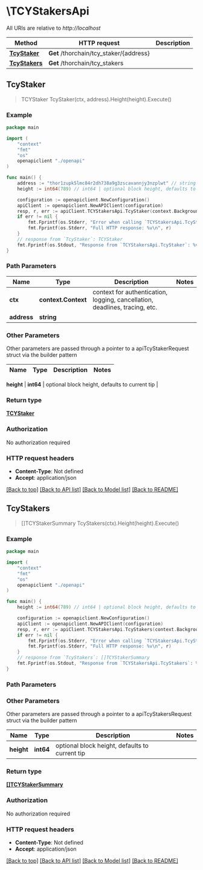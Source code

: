 # \TCYStakersApi

All URIs are relative to *http://localhost*

Method | HTTP request | Description
------------- | ------------- | -------------
[**TcyStaker**](TCYStakersApi.md#TcyStaker) | **Get** /thorchain/tcy_staker/{address} | 
[**TcyStakers**](TCYStakersApi.md#TcyStakers) | **Get** /thorchain/tcy_stakers | 



## TcyStaker

> TCYStaker TcyStaker(ctx, address).Height(height).Execute()





### Example

```go
package main

import (
    "context"
    "fmt"
    "os"
    openapiclient "./openapi"
)

func main() {
    address := "thor1zupk5lmc84r2dh738a9g3zscavannjy3nzplwt" // string | 
    height := int64(789) // int64 | optional block height, defaults to current tip (optional)

    configuration := openapiclient.NewConfiguration()
    apiClient := openapiclient.NewAPIClient(configuration)
    resp, r, err := apiClient.TCYStakersApi.TcyStaker(context.Background(), address).Height(height).Execute()
    if err != nil {
        fmt.Fprintf(os.Stderr, "Error when calling `TCYStakersApi.TcyStaker``: %v\n", err)
        fmt.Fprintf(os.Stderr, "Full HTTP response: %v\n", r)
    }
    // response from `TcyStaker`: TCYStaker
    fmt.Fprintf(os.Stdout, "Response from `TCYStakersApi.TcyStaker`: %v\n", resp)
}
```

### Path Parameters


Name | Type | Description  | Notes
------------- | ------------- | ------------- | -------------
**ctx** | **context.Context** | context for authentication, logging, cancellation, deadlines, tracing, etc.
**address** | **string** |  | 

### Other Parameters

Other parameters are passed through a pointer to a apiTcyStakerRequest struct via the builder pattern


Name | Type | Description  | Notes
------------- | ------------- | ------------- | -------------

 **height** | **int64** | optional block height, defaults to current tip | 

### Return type

[**TCYStaker**](TCYStaker.md)

### Authorization

No authorization required

### HTTP request headers

- **Content-Type**: Not defined
- **Accept**: application/json

[[Back to top]](#) [[Back to API list]](../README.md#documentation-for-api-endpoints)
[[Back to Model list]](../README.md#documentation-for-models)
[[Back to README]](../README.md)


## TcyStakers

> []TCYStakerSummary TcyStakers(ctx).Height(height).Execute()





### Example

```go
package main

import (
    "context"
    "fmt"
    "os"
    openapiclient "./openapi"
)

func main() {
    height := int64(789) // int64 | optional block height, defaults to current tip (optional)

    configuration := openapiclient.NewConfiguration()
    apiClient := openapiclient.NewAPIClient(configuration)
    resp, r, err := apiClient.TCYStakersApi.TcyStakers(context.Background()).Height(height).Execute()
    if err != nil {
        fmt.Fprintf(os.Stderr, "Error when calling `TCYStakersApi.TcyStakers``: %v\n", err)
        fmt.Fprintf(os.Stderr, "Full HTTP response: %v\n", r)
    }
    // response from `TcyStakers`: []TCYStakerSummary
    fmt.Fprintf(os.Stdout, "Response from `TCYStakersApi.TcyStakers`: %v\n", resp)
}
```

### Path Parameters



### Other Parameters

Other parameters are passed through a pointer to a apiTcyStakersRequest struct via the builder pattern


Name | Type | Description  | Notes
------------- | ------------- | ------------- | -------------
 **height** | **int64** | optional block height, defaults to current tip | 

### Return type

[**[]TCYStakerSummary**](TCYStakerSummary.md)

### Authorization

No authorization required

### HTTP request headers

- **Content-Type**: Not defined
- **Accept**: application/json

[[Back to top]](#) [[Back to API list]](../README.md#documentation-for-api-endpoints)
[[Back to Model list]](../README.md#documentation-for-models)
[[Back to README]](../README.md)

